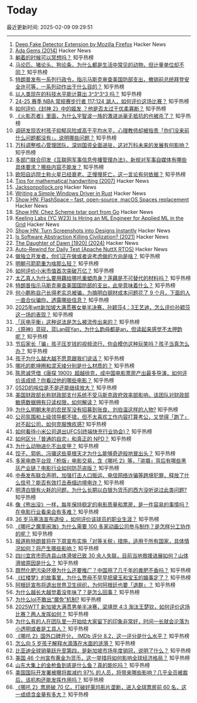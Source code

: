 # Today

最近更新时间: 2025-02-09 09:29:51

--- 
1. [Deep Fake Detector Extension by Mozilla Firefox](https://addons.mozilla.org/en-US/firefox/addon/deep-fake-detector/) Hacker News
2. [Ada Gems (2014)](https://www.adacore.com/gems) Hacker News
3. [躺着的时候可以冥想吗？](https://www.zhihu.com/question/28699524) 知乎热榜
4. [马论匹、猪论头、狗论条，为什么都是生活中常见的动物，但计量单位却不同？](https://www.zhihu.com/question/599754988) 知乎热榜
5. [特朗普发布一系列行政令，指示马斯克审查美国防部支出，撤销前总统拜登安全许可等，一系列动作出于什么目的？](https://www.zhihu.com/question/11599374868) 知乎热榜
6. [以人类现在的科技水平能计算出 3^3^3^3 吗？](https://www.zhihu.com/question/664518808) 知乎热榜
7. [24-25 赛季 NBA 常规赛步行者 117:124 湖人，如何评价这场比赛？](https://www.zhihu.com/question/11684202604) 知乎热榜
8. [如何评价《封神 2》中的姬发 ？他是否太过于优柔寡断？](https://www.zhihu.com/question/10817660788) 知乎热榜
9. [《火影忍者》里面，为什么宇智波一族的激进派毫无抵抗的也被杀了？](https://www.zhihu.com/question/7045647294) 知乎热榜
10. [调研发现农村孩子抑郁风险或高于平均水平，心理教师却被指责「你们没来前什么问题都没有」，说明哪些问题？](https://www.zhihu.com/question/11637608099) 知乎热榜
11. [万科调整核心管理团队，深圳国资全面进驻，这对万科未来的发展有何影响？](https://www.zhihu.com/question/11516045737) 知乎热榜
12. [多部门联合印发《互联网军事信息传播管理办法》，新规对军事自媒体有哪些具体要求？哪些内容不能发？](https://www.zhihu.com/question/11647575537) 知乎热榜
13. [欧阳自远院士称火星已经衰老、正慢慢死亡，这一言论有何依据？](https://www.zhihu.com/question/11430978362) 知乎热榜
14. [Tips for mathematical handwriting (2007)](https://johnkerl.org/doc/ortho/ortho.html) Hacker News
15. [Jacksonpollock.org](https://jacksonpollock.org/) Hacker News
16. [Writing a Simple Windows Driver in Rust](https://scorpiosoftware.net/2025/02/08/writing-a-simple-driver-in-rust/) Hacker News
17. [Show HN: FlashSpace – fast, open-source, macOS Spaces replacement](https://github.com/wojciech-kulik/FlashSpace) Hacker News
18. [Show HN: Chez Scheme txtar port from Go](https://git.sr.ht/~egtann/txtar/) Hacker News
19. [Keeling Labs (YC W23) Is Hiring an ML Engineer for Applied ML in the Grid](https://www.keelinglabs.com/jobs) Hacker News
20. [Show HN: Turn Screenshots into Designs Instantly](https://getklippy.com) Hacker News
21. [Is Software Abstraction Killing Civilization? (2021)](https://datagubbe.se/endofciv/) Hacker News
22. [The Daughter of Dawn [1920] (2024)](https://www.afi.com/news/the-daughter-of-dawn-1920-afi-catalog-spotlight/) Hacker News
23. [Auto-Rewind for Daily Test (Apache NuttX RTOS)](https://lupyuen.org/articles/rewind.html) Hacker News
24. [做独立开发者，你们正在做或者说考虑做的方向是啥？](https://www.zhihu.com/question/642846274) 知乎热榜
25. [明朝弓箭箭重为啥那么轻？](https://www.zhihu.com/question/646621123) 知乎热榜
26. [如何评价小米市值首次突破万亿？](https://www.zhihu.com/question/11478643952) 知乎热榜
27. [太乙真人为什么要用藕给哪吒重塑肉身？莲藕是不可替代的材料吗？](https://www.zhihu.com/question/11485297217) 知乎热榜
28. [特朗普指示马斯克审查美国国防部的支出，此举意味着什么？](https://www.zhihu.com/question/11601616239) 知乎热榜
29. [何小鹏称自己长得老实总被骗，为搞明白钢材成本问题花了 9 个月，下面的人一直合伙骗你，透露哪些信息？](https://www.zhihu.com/question/11622489427) 知乎热榜
30. [2025年wtt新加坡大满贯赛女单半决赛，孙颖莎4：3王艺迪，怎么评价孙颖莎这一场的表现？](https://www.zhihu.com/question/11639149885) 知乎热榜
31. [「灰电平衡」这种说法是怎么被流传出来的？](https://www.zhihu.com/question/628806176) 知乎热榜
32. [《原神》蓝砚，蓝Lan砚Yan，为什么韵母都是an，但读起来感觉不太押韵呢？](https://www.zhihu.com/question/11292215545) 知乎热榜
33. [节后家长「骗」孩子压岁钱的视频流行，你会模仿这种玩笑吗？孩子当真怎么办？](https://www.zhihu.com/question/11502904460) 知乎热榜
34. [孩子为什么越大越不愿意跟我们说话？](https://www.zhihu.com/question/9092627046) 知乎热榜
35. [哪吒的乾坤圈和混天绫分别是什么材质的？](https://www.zhihu.com/question/300702342) 知乎热榜
36. [陈思诚凭借《唐探 1900》超越徐克，成中国电影票房产出最多导演，如何评价该成绩？你看过他的哪些电影？](https://www.zhihu.com/question/11660431999) 知乎热榜
37. [052D的吨位是不是还能继续放大？](https://www.zhihu.com/question/11125635077) 知乎热榜
38. [美国财政部长称财政部支付系统不受马斯克政府效率部影响，该团队对财政部敏感数据拥有只读权限，如何解读？](https://www.zhihu.com/question/11410742541) 知乎热榜
39. [为什么明朝末年的农民军没有招募到张良、刘伯温这样的人物?](https://www.zhihu.com/question/11239092714) 知乎热榜
40. [公司氛围和上级领导都不错，但不太喜欢工作内容打算考公，又觉得「跑了」对不起公司，如何克服愧疚感?](https://www.zhihu.com/question/11457810161) 知乎热榜
41. [如何看待小米公司退出UFCS(终端快充行业协会)？](https://www.zhihu.com/question/11483419102) 知乎热榜
42. [如何区分「普通的自恋」和真正的 NPD？](https://www.zhihu.com/question/8936167765) 知乎热榜
43. [为什么动物进化不出皮甲？](https://www.zhihu.com/question/642487105) 知乎热榜
44. [饺子、郭帆、冯骥这些草根天才为什么能够奇迹般地冒出头？](https://www.zhihu.com/question/11467696113) 知乎热榜
45. [多家电商平台现「枪版」电影交易，含《哪吒 2》等，「盗摄」背后有哪些黑灰产业链？电影行业如何防范盗版？](https://www.zhihu.com/question/11539224236) 知乎热榜
46. [中泰发布联合声明，加强打击人口贩运、电信网络诈骗等跨境犯罪，释放了什么信号？能否有效打击泰缅边境电诈？](https://www.zhihu.com/question/11616194913) 知乎热榜
47. [明清白银有火耗的问题，为什么长期以白银为货币的西方没听说过此类问题?](https://www.zhihu.com/question/4987054695) 知乎热榜
48. [像《熊出没》一样，每年保持稳定的电影质量和票房，是一件容易的事情吗？在电影行业看来会有多难？](https://www.zhihu.com/question/10937888001) 知乎热榜
49. [36 岁马塞洛宣布退役 ，如何评价该球员的职业生涯？](https://www.zhihu.com/question/11462207454) 知乎热榜
50. [《哪吒之魔童闹海》为什么需要 100 多家动画公司参与制作？是怎样分工协作的呢？](https://www.zhihu.com/question/11423379494) 知乎热榜
51. [报道称特朗普将在下周宣布实施「对等关税」措施，适用于所有国家，具体情况如何？将产生哪些影响？](https://www.zhihu.com/question/11616784630) 知乎热榜
52. [四川宜宾市筠连县山体滑坡已致 30 余人失联，目前当地救援进展如何？山体滑坡原因是什么？](https://www.zhihu.com/question/11628839228) 知乎热榜
53. [既然化肥污染环境为什么还要推广？中国用了几千年的粪肥不香吗？](https://www.zhihu.com/question/631127454) 知乎热榜
54. [《红楼梦》的故事里，为什么贾母不早早把黛玉和宝玉的婚事定了？](https://www.zhihu.com/question/11358096753) 知乎热榜
55. [阿根廷宣布将退出世界卫生组织，为何阿根廷也要「退群」？](https://www.zhihu.com/question/11403843615) 知乎热榜
56. [为什么越长大越觉着没年味了？是怎么回事？](https://www.zhihu.com/question/10974889595) 知乎热榜
57. [为什么lol不敢出“魔免”机制?](https://www.zhihu.com/question/5322304953) 知乎热榜
58. [2025WTT 新加坡大满贯男单半决赛，梁靖崑 4:3 淘汰王楚钦，如何评价这场比赛？两人发挥如何？](https://www.zhihu.com/question/11655635776) 知乎热榜
59. [为什么有的人在团队里一开始给大家留下的印象非常好，时间一长就会沦落为小透明或者是工具人？](https://www.zhihu.com/question/11469678428) 知乎热榜
60. [《哪吒 2》国外口碑开分， IMDb 评分 8.2，这一评分是什么水平？](https://www.zhihu.com/question/11464139576) 知乎热榜
61. [怎么向 5 岁孩子解释水滴落在水面的涟漪？](https://www.zhihu.com/question/10558705928) 知乎热榜
62. [比亚迪全球销量跃升至第四，是新加坡市场年度销冠，说明了什么？](https://www.zhihu.com/question/11605040497) 知乎热榜
63. [美国 46 个州宣布黄金为货币，这一举措将如何影响全球经济格局？](https://www.zhihu.com/question/11440792494) 知乎热榜
64. [山东大集上的金枪鱼到底是什么鱼？真的能吃吗？](https://www.zhihu.com/question/10718882798) 知乎热榜
65. [美国国际开发署被曝将裁减约 97% 的人员，将带来哪些影响？几乎全员被裁后，该机构还能发挥作用吗？](https://www.zhihu.com/question/11553359173) 知乎热榜
66. [《哪吒 2》票房破 70 亿，打破好莱坞影片垄断，进入全球票房前 60 名，这一成绩含金量有多大？](https://www.zhihu.com/question/11620265344) 知乎热榜
